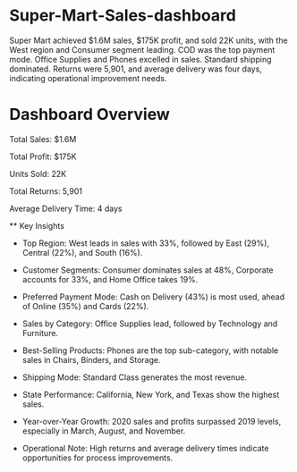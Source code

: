 # Super-Mart-Sales-dashboard
Super Mart achieved $1.6M sales, $175K profit, and sold 22K units, with the West region and Consumer segment leading. COD was the top payment mode. Office Supplies and Phones excelled in sales. Standard shipping dominated. Returns were 5,901, and average delivery was four days, indicating operational improvement needs.

# Dashboard Overview
Total Sales: $1.6M

Total Profit: $175K

Units Sold: 22K

Total Returns: 5,901

Average Delivery Time: 4 days

** Key Insights
* Top Region: West leads in sales with 33%, followed by East (29%), Central (22%), and South (16%).

* Customer Segments: Consumer dominates sales at 48%, Corporate accounts for 33%, and Home Office takes 19%.

* Preferred Payment Mode: Cash on Delivery (43%) is most used, ahead of Online (35%) and Cards (22%).

* Sales by Category: Office Supplies lead, followed by Technology and Furniture.

* Best-Selling Products: Phones are the top sub-category, with notable sales in Chairs, Binders, and Storage.

* Shipping Mode: Standard Class generates the most revenue.

* State Performance: California, New York, and Texas show the highest sales.

* Year-over-Year Growth: 2020 sales and profits surpassed 2019 levels, especially in March, August, and November.

* Operational Note: High returns and average delivery times indicate opportunities for process improvements.

